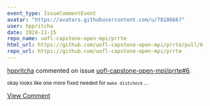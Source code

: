 ```yaml
---
event_type: IssueCommentEvent
avatar: "https://avatars.githubusercontent.com/u/7818666?"
user: hppritcha
date: 2024-11-15
repo_name: uofl-capstone-open-mpi/prrte
html_url: https://github.com/uofl-capstone-open-mpi/prrte/pull/6
repo_url: https://github.com/uofl-capstone-open-mpi/prrte
---
```


<a href='https://github.com/hppritcha' target='_blank'>hppritcha</a> commented on issue <a href='https://github.com/uofl-capstone-open-mpi/prrte/pull/6' target='_blank'>uofl-capstone-open-mpi/prrte#6</a>.

<small>okay looks like one more fixed needed for ```make distcheck```...</small>

<a href='https://github.com/uofl-capstone-open-mpi/prrte/pull/6' target='_blank'>View Comment</a>